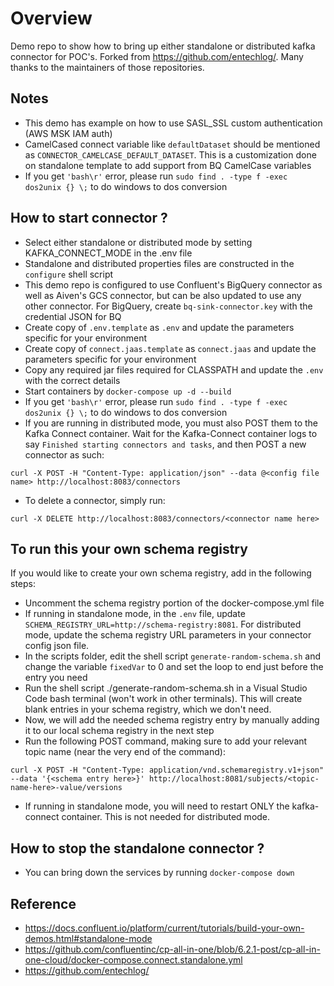 # Overview

Demo repo to show how to bring up either standalone or distributed kafka connector for POC's. Forked from https://github.com/entechlog/. Many thanks to the maintainers of those repositories.

## Notes

- This demo has example on how to use SASL_SSL custom authentication (AWS MSK IAM auth)
- CamelCased connect variable like `defaultDataset` should be mentioned as `CONNECTOR_CAMELCASE_DEFAULT_DATASET`. This is a customization done on standalone template to add support from BQ CamelCase variables
- If you get `'bash\r'` error, please run `sudo find . -type f -exec dos2unix {} \;` to do windows to dos conversion

## How to start connector ?

- Select either standalone or distributed mode by setting KAFKA_CONNECT_MODE in the .env file
- Standalone and distributed properties files are constructed in the `configure` shell script
- This demo repo is configured to use Confluent's BigQuery connector as well as Aiven's GCS connector, but can be also updated to use any other connector. For BigQuery, create `bq-sink-connector.key` with the credential JSON for BQ
- Create copy of `.env.template` as `.env` and update the parameters specific for your environment
- Create copy of `connect.jaas.template` as `connect.jaas` and update the parameters specific for your environment
- Copy any required jar files required for CLASSPATH and update the `.env` with the correct details
- Start containers by `docker-compose up -d --build`
- If you get `'bash\r'` error, please run `sudo find . -type f -exec dos2unix {} \;` to do windows to dos conversion
- If you are running in distributed mode, you must also POST them to the Kafka Connect container. Wait for the Kafka-Connect container logs to say `Finished starting connectors and tasks`, and then POST a new connector as such:
```
curl -X POST -H "Content-Type: application/json" --data @<config file name> http://localhost:8083/connectors
```
- To delete a connector, simply run:
```
curl -X DELETE http://localhost:8083/connectors/<connector name here>
```

## To run this your own schema registry
If you would like to create your own schema registry, add in the following steps:

- Uncomment the schema registry portion of the docker-compose.yml file
- If running in standalone mode, in the `.env` file, update `SCHEMA_REGISTRY_URL=http://schema-registry:8081`. For distributed mode, update the schema registry URL parameters in your connector config json file.
- In the scripts folder, edit the shell script `generate-random-schema.sh` and change the variable `fixedVar` to 0 and set the loop to end just before the entry you need
- Run the shell script ./generate-random-schema.sh in a Visual Studio Code bash terminal (won't work in other terminals). This will create blank entries in your schema registry, which we don't need.
- Now, we will add the needed schema registry entry by manually adding it to our local schema registry in the next step
- Run the following POST command, making sure to add your relevant topic name (near the very end of the command):
```
curl -X POST -H "Content-Type: application/vnd.schemaregistry.v1+json" --data '{<schema entry here>}' http://localhost:8081/subjects/<topic-name-here>-value/versions
```
- If running in standalone mode, you will need to restart ONLY the kafka-connect container. This is not needed for distributed mode.

## How to stop the standalone connector ?

- You can bring down the services by running `docker-compose down`

## Reference

- https://docs.confluent.io/platform/current/tutorials/build-your-own-demos.html#standalone-mode
- https://github.com/confluentinc/cp-all-in-one/blob/6.2.1-post/cp-all-in-one-cloud/docker-compose.connect.standalone.yml
- https://github.com/entechlog/
